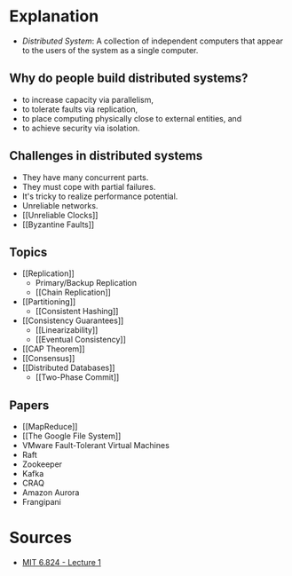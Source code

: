 # Explanation
- *Distributed System*: A collection of independent computers that appear to the users of the system as a single computer.

## Why do people build distributed systems?
- to increase capacity via parallelism,
- to tolerate faults via replication,
- to place computing physically close to external entities, and
- to achieve security via isolation.

## Challenges in distributed systems
- They have many concurrent parts.
- They must cope with partial failures.
- It's tricky to realize performance potential.
- Unreliable networks.
- [[Unreliable Clocks]]
- [[Byzantine Faults]]

## Topics
- [[Replication]]
	- Primary/Backup Replication
	- [[Chain Replication]]
- [[Partitioning]]
	- [[Consistent Hashing]]
- [[Consistency Guarantees]]
	- [[Linearizability]]
	- [[Eventual Consistency]]
- [[CAP Theorem]]
- [[Consensus]]
- [[Distributed Databases]]
	- [[Two-Phase Commit]]

## Papers
- [[MapReduce]]
- [[The Google File System]]
- VMware Fault-Tolerant Virtual Machines
- Raft
- Zookeeper
- Kafka
- CRAQ
- Amazon Aurora
- Frangipani

# Sources
- [MIT 6.824 - Lecture 1](https://www.youtube.com/watch?v=cQP8WApzIQQ&list=PLrw6a1wE39_tb2fErI4-WkMbsvGQk9_UB&index=1&pp=iAQB)
